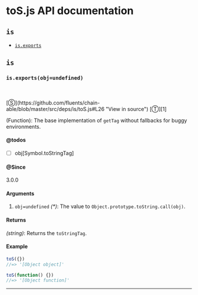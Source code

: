 # toS.js API documentation

<!-- div class="toc-container" -->

<!-- div -->

## `is`
* <a href="#is-prototype-exports"  data-meta="exports obj undefined"  data-call="exports obj undefined"  data-category="Methods"  data-description="Function The base implementation of getTag without fallbacks for buggy environments"  data-name="exports"  data-member="is"  data-todos="obj Symbol toStringTag"  data-all="meta exports obj undefined call exports obj undefined category Methods description Function The base implementation of getTag without fallbacks for buggy environments name exports member is see notes todos obj Symbol toStringTag n klassProps" >`is.exports`</a>

<!-- /div -->

<!-- /div -->

<!-- div class="doc-container" -->

<!-- div -->

## `is`

<!-- div -->

<h3 id="is-prototype-exports" data-member="is" data-category="Methods" data-name="exports"><code>is.exports(obj=undefined)</code></h3>
<br>
<br>
[&#x24C8;](https://github.com/fluents/chain-able/blob/master/src/deps/is/toS.js#L26 "View in source") [&#x24C9;][1]

(Function): The base implementation of `getTag` without fallbacks for buggy environments.


#### @todos 

- [ ] obj[Symbol.toStringTag]
 

#### @Since
3.0.0

#### Arguments
1. `obj=undefined` *(&#42;)*: The value to `Object.prototype.toString.call(obj)`.

#### Returns
*(string)*: Returns the `toStringTag`.

#### Example
```js
toS({})
//=> '[Object object]'

toS(function() {})
//=> '[Object function]'

```
---

<!-- /div -->

<!-- /div -->

<!-- /div -->

 [1]: #is "Jump back to the TOC."

